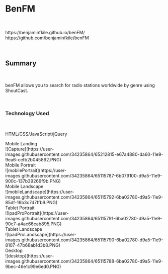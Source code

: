 <h1>BenFM</h1>
<br>
<p>
https://benjaminfkile.github.io/benFM/
<br>
https://github.com/benjaminfkile/benFM
</p>
<br>
<h2>Summary</h2>
<br>
<p>
benFM allows you to search for radio stations worldwide by genre using ShoutCast.
</p>
<br>
<h3>Technology Used</h3>
<br>
<p>
HTML/CSS/JavaScript/jQuery  
</p>
Mobile Landing
<br>
![Capture](https://user-images.githubusercontent.com/34235864/65212815-e67a4880-da60-11e9-9ea6-cefb2b045862.PNG)
<br>
Mobile Portrait
<br>
![mobilePortrait](https://user-images.githubusercontent.com/34235864/65115787-6b079100-d9a5-11e9-900c-137b39269f9b.PNG)
<br>
Mobile Landscape
<br>
![mobileLandscape](https://user-images.githubusercontent.com/34235864/65115792-6ba02780-d9a5-11e9-85df-16b3c7d7ffb9.PNG)
<br>
Tablet Portrait
<br>
![IpadProPortrait](https://user-images.githubusercontent.com/34235864/65115791-6ba02780-d9a5-11e9-90c7-a4ac66cab895.PNG)
<br>
Tablet Landscape
<br>
![IpadProLandscape](https://user-images.githubusercontent.com/34235864/65115790-6ba02780-d9a5-11e9-8107-47b68ab1d3b8.PNG)
<br>
Desktop
<br>
![desktop](https://user-images.githubusercontent.com/34235864/65115788-6ba02780-d9a5-11e9-9bec-46e1c99e6ed0.PNG)
<br>

